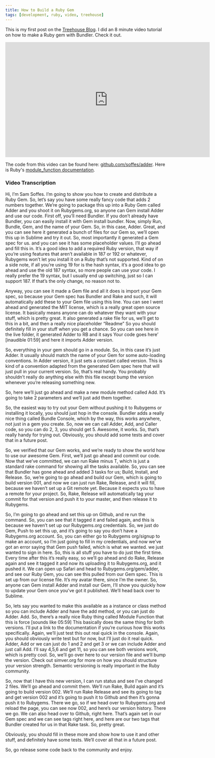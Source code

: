 ```yaml
---
title: How to Build a Ruby Gem
tags: [development, ruby, video, treehouse]
---
```


This is my first post on the [Treehouse Blog](http://blog.teamtreehouse.com). I did an 8 minute video tutorial on how to make a Ruby gem with Bundler. Check it out.

<div class="video vimeo wide"><iframe src="http://player.vimeo.com/video/63605506?title=0&amp;byline=0&amp;portrait=0&amp;color=f05b35" width="640" height="360" frameborder="0" webkitAllowFullScreen mozallowfullscreen allowFullScreen></iframe></div>

The code from this video can be found here: [github.com/soffes/adder](https://github.com/soffes/adder). Here is Ruby's [module_function documentation](http://ruby-doc.org/core-2.0/Module.html#method-i-module_function).

### Video Transcription

Hi, I’m Sam Soffes. I’m going to show you how to create and distribute a Ruby Gem. So, let’s say you have some really fancy code that adds 2 numbers together. We’re going to package this up into a Ruby Gem called Adder and you shoot it on Rubygems.org, so anyone can Gem install Adder and use our code. First off, you’ll need Bundler. If you don’t already have Bundler, you can easily install it with Gem install bundler. Now, simply Run, Bundle, Gem, and the name of your Gem. So, in this case, Adder. Great, and you can see here it generated a bunch of files for our Gem so, we’ll open this up in Sublime and try it out. So, most importantly it generated a Gem spec for us. and you can see it has some placeholder values. I’ll go ahead and fill this in. It’s a good idea to add a required Ruby version, that way if you’re using features that aren’t available in 187 or 192 or whatever, Rubygems won’t let you install it on a Ruby that’s not supported. Kind of on a side note, if all you’re using 19 for is the hash syntax, it’s a good idea to go ahead and use the old 187 syntax, so more people can use your code. I really prefer the 19 syntax, but I usually end up switching, just so I can support 187. If that’s the only change, no reason not to.

Anyway, you can see it made a Gem file and all it does is import your Gem spec, so because your Gem spec has Bundler and Rake and such, it will automatically add these to your Gem file using this line. You can see I went ahead and generated the MIT license, which is a really great open source license. It basically means anyone can do whatever they want with your stuff, which is pretty great. It also generated a rake file for us, we’ll get to this in a bit, and then a really nice placeholder “Readme” So you should definitely fill in your stuff when you get a chance. So you can see here in the live folder, it generated Adder to RB and it says Your code goes here’ [inaudible 01:59] and here it imports Adder version.

So, everything in your gem should go in a module. So, in this case it’s just Adder. It usually should match the name of your Gem for some auto-loading conventions. In Adder version, it just sets a constant called version. This is kind of a convention adapted from the generated Gem spec
here that will just pull in your current version. So, that’s real handy. You probably shouldn’t really do anything else with this file except bump the version whenever you’re releasing something new.

So, here we’ll just go ahead and make a new module method called Add. It’s going to take 2 parameters and we’ll just add them together.

So, the easiest way to try out your Gem without pushing it to Rubygems or installing it locally, you should just hop in the console. Bundler adds a really nice thing called Bundle Console, which by the way, this works anywhere, not just in a gem you create. So, now we can call Adder, Add, and Caller code, so you can do 2, 3, you should get 5. Awesome, it works. So, that’s really handy for trying out. Obviously, you should add some tests and cover that in a future post.

So, we verified that our Gem works, and we’re ready to show the world how to use our awesome Gem. First, we’ll just go ahead and commit our code. Now that we’ve committed, we can run Rake minus T, which is just a standard rake command for showing all the tasks available. So, you can see that Bundler has gone ahead and added 3 tasks for us; Build, Install, and Release. So, we’re going to go ahead and build our Gem, which is going to build version 001, and now we can just run Rake, Release, and it will fill, because we haven’t set up a Git remote yet. Because it expects you to have a remote for your project. So, Rake, Release will automatically tag your commit for that version and push it to your master, and then release it to Rubygems.

So, I’m going to go ahead and set this up on Github, and re run the command. So, you can see that it tagged it and failed again, and this is because we haven’t set up our Rubygems.org credentials. So, we just do Gem, Push to set this up, and it’s going to say you don’t have a Rubygems.org account. So, you can either go to Rubygems org/signup to make an account, so I’m just going to fill in my credentials, and now we’ve got an error saying that Gem push failed, which is what we wanted. we just wanted to sign in here. So, this is all stuff you have to do just the first time. Every time after this it’s really easy, so we’ll go ahead and do Rake,
Release again and see it tagged it and now its uploading it to Rubygems.org, and it pushed it. We can open up Safari and head to Rubygems.org/gem/adder, and see our Ruby Gem, you can see this pulled from our Gem spec. This is set up from our license file. It’s my avatar there, since I’m the owner. So, anyone can Gem install Adder and install our Gem, I’ll show you quickly how to update your Gem once you’ve got it published. We’ll head back over to Sublime.

So, lets say you wanted to make this available as a instance or class method so you can include Adder and have the add method, or you can just do Adder. Add. So, there’s a really nice Ruby thing called Module Function that this is force [sounds like 05:59] This basically does the same thing for both versions. I’ll put a link to the documentation if you’re curious how this works specifically. Again, we’ll just test this out real quick in the console. Again, you should obviously write test but for now, but I’ll just do it real quick. Adder, Add or we can just do 1 and 2 and get 3 or we can include Adder and just call Add. I’ll say 4,5,6 and get 11, so you can see both versions work, which is pretty cool. So, we’ll go over here to our version file and we’ll bump the version. Check out simver.org for more on how you should structure your version strength. Semantic versioning is really important in the Ruby community.

So, now that I have this new version, I can run status and see I’ve changed 2 files. We’ll go ahead and commit them. We’ll run Rake, Build again and it’s going to build version 002. We’ll run Rake Release and see its going to tag and get version 002 and it’s going to push it to Github and then it’s gonna push it to Rubygems. There we go, so if we head over to Rubygems.org and reload the page, you can see now 002, and here’s our version history. There we go. We can also head over to Github, right here. That’s again set in our Gem spec and we can see tags right here, and here are our two tags that Bundler created for us in that Rake task. So, pretty great.

Obviously, you should fill in these more and show how to use it and other stuff, and definitely have some tests. We’ll cover all that in a future post.

So, go release some code back to the community and enjoy.
